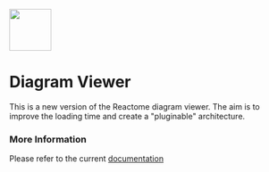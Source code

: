 [<img src=https://user-images.githubusercontent.com/6883670/31999264-976dfb86-b98a-11e7-9432-0316345a72ea.png height=75 />](https://reactome.org)

Diagram Viewer
==============

This is a new version of the Reactome diagram viewer. The aim is to improve the loading time and create a "pluginable" architecture.

### More Information

Please refer to the current [documentation](http://www.reactome.org/pages/documentation/developer-guide/diagram/)
